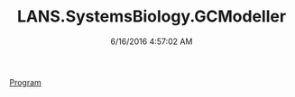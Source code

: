 ﻿---
title: LANS.SystemsBiology.GCModeller
date: 6/16/2016 4:57:02 AM
---

[Program](T-LANS.SystemsBiology.GCModeller.Program.html)
